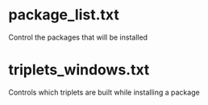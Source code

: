 # package_list.txt
Control the packages that will be installed

# triplets_windows.txt
Controls which triplets are built while installing a package
